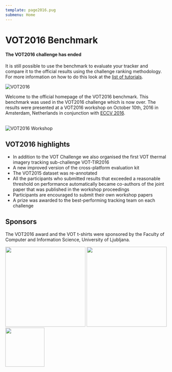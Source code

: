 ```yaml
---
template: page2016.pug
submenu: Home
---
```


# VOT2016 Benchmark


<div class="alert alert-info" role="alert">
<div class="icon-left"><i class="glyphicon glyphicon-info-sign hugeicon"></i> </div>
<h4>The VOT2016 challenge has ended</h4>

It is still possible to use the benchmark to evaluate your tracker and compare it to the official results using the challenge ranking methodology. For more information on how to do this look at the [list of tutorials](/howto/index.html).
</div>

<img class="logo float-right frame" src="../img/vot2016_logo_website_large.png" alt="VOT2016" />

Welcome to the official homepage of the VOT2016 benchmark. This benchmark was used in the VOT2016 challenge which is now over. The results were presented at a VOT2016 workshop on October 10th, 2016 in Amsterdam, Netherlands in conjunction with [ECCV 2016](http://www.eccv2016.org).<br/><br/>

<img class="frame float-center" src="img/workshop_collage.jpg" alt="VOT2016 Workshop" />

## VOT2016 highlights
- In addition to the VOT Challenge we also organised the first VOT thermal imagery tracking sub-challenge VOT-TIR2016
- A new improved version of the cross-platform evaluation kit
- The VOT2015 dataset was re-annotated
- All the participants who submitted results that exceeded a reasonable threshold on performance automatically became co-authors of the joint paper that was published in the workshop proceedings
- Participants are encouraged to submit their own workshop papers
- A prize was awarded to the best-performing tracking team on each challenge

## Sponsors

The VOT2016 award and the VOT t-shirts were sponsored by the Faculty of Computer and Information Science, University of Ljubljana.

<div class="spotlight">
<a href="http://www.fri.uni-lj.si/"><img src="/img/org/logo_ljubljana.png" width="250px"/></a>
<a href="http://www.autoliv.com/"><img src="/img/org/logo_alv.png" width="250px"/></a>
<a href="http://www.sick.com/ivp"><img src="/img/org/logo_sick.gif" width="122px"/></a>
</div>

